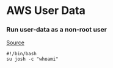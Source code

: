 # AWS User Data

### Run user-data as a non-root user
[Source](https://stackoverflow.com/questions/31157432/login-using-ec2-user-instead-of-root-using-user-data-in-aws)
```
#!/bin/bash
su josh -c "whoami"
```
